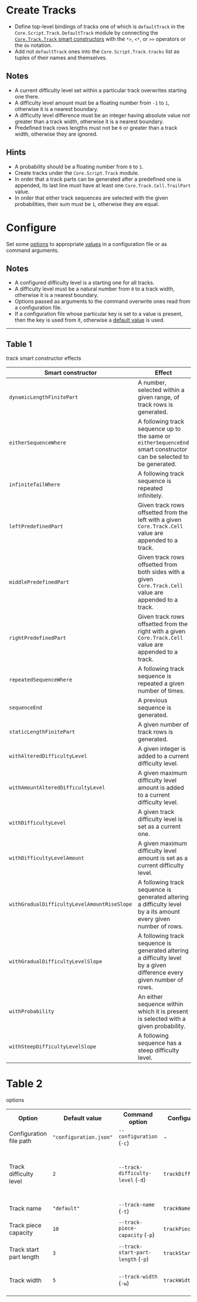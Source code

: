 # Create Tracks

- Define top-level bindings of tracks one of which is `defaultTrack` in the
  `Core.Script.Track.DefaultTrack` module by connecting the [`Core.Track.Track`
  smart constructors](#table-1) with the `*>`, `<*`, or `>>` operators or the
  `do` notation.
- Add not `defaultTrack` ones into the `Core.Script.Track.tracks` list as
  tuples of their names and themselves.

## Notes

- A current difficulty level set within a particular track overwrites starting
  one there.
- A difficulty level amount must be a floating number from `-1` to `1`,
  otherwise it is a nearest boundary.
- A difficulty level difference must be an integer having absolute value not
  greater than a track width, otherwise it is a nearest boundary.
- Predefined track rows lengths must not be `0` or greater than a track width,
  otherwise they are ignored.

## Hints

- A probability should be a floating number from `0` to `1`.
- Create tracks under the `Core.Script.Track` module.
- In order that a track parts can be generated after a predefined one is
  appended, its last line must have at least one `Core.Track.Cell.TrailPart`
  value.
- In order that either track sequences are selected with the given
  probabilities, their sum must be `1`, otherwise they are equal.

# Configure

Set some [options](#table-2) to appropriate [values](#table-2) in a
configuration file or as command arguments.

## Notes

- A configured difficulty level is a starting one for all tracks.
- A difficulty level must be a natural number from `0` to a track width,
  otherwise it is a nearest boundary.
- Options passed as arguments to the command overwrite ones read from a
  configuration file.
- If a configuration file whose particular key is set to a value is present,
  then the key is used from it, otherwise a [default value](#table-2) is used.

---

## Table 1

track smart constructor effects

|Smart constructor                          |Effect                                                                                                               |
|-------------------------------------------|---------------------------------------------------------------------------------------------------------------------|
|`dynamicLengthFinitePart`                  |A number, selected within a given range, of track rows is generated.                                                 |
|`eitherSequenceWhere`                      |A following track sequence up to the same or `eitherSequenceEnd` smart constructor can be selected to be generated.  |
|`infiniteTailWhere`                        |A following track sequence is repeated infinitely.                                                                   |
|`leftPredefinedPart`                       |Given track rows offsetted from the left with a given `Core.Track.Cell` value are appended to a track.               |
|`middlePredefinedPart`                     |Given track rows offsetted from both sides with a given `Core.Track.Cell` value are appended to a track.             |
|`rightPredefinedPart`                      |Given track rows offsetted from the right with a given `Core.Track.Cell` value are appended to a track.              |
|`repeatedSequenceWhere`                    |A following track sequence is repeated a given number of times.                                                      |
|`sequenceEnd`                              |A previous sequence is generated.                                                                                    |
|`staticLengthFinitePart`                   |A given number of track rows is generated.                                                                           |
|`withAlteredDifficultyLevel`               |A given integer is added to a current difficulty level.                                                              |
|`withAmountAlteredDifficultyLevel`         |A given maximum difficulty level amount is added to a current difficulty level.                                      |
|`withDifficultyLevel`                      |A given track difficulty level is set as a current one.                                                              |
|`withDifficultyLevelAmount`                |A given maximum difficulty level amount is set as a current difficulty level.                                        |
|`withGradualDifficultyLevelAmountRiseSlope`|A following track sequence is generated altering a difficulty level by a its amount every given number of rows.      |
|`withGradualDifficultyLevelSlope`          |A following track sequence is generated altering a difficulty level by a given difference every given number of rows.|
|`withProbability`                          |An either sequence within which it is present is selected with a given probability.                                  |
|`withSteepDifficultyLevelSlope`            |A following sequence has a steep difficulty level.                                                                   |

# Table 2

options

<table>
    <tr>
        <th>Option</th>
        <th>Default value</th>
        <th>Command option</th>
        <th>Configuration key</th>
        <th>Description</th>
    </tr>
    <tr>
        <td>Configuration file path</td>
        <td><code>"configuration.json"</code></td>
        <td><code>--configuration</code> (<code>-c</code>)</td>
        <td>-</td>
        <td>a configuration file path</td>
    </tr>
    <tr>
        <td>Track difficulty level</td>
        <td><code>2</code></td>
        <td><code>--track-difficulty-level</code> (<code>-d</code>)</td>
        <td><code>trackDifficultyLevel</code></td>
        <td>
            a number defining maximum numbers of
            <code>Core.Track.Cell.Pass</code> values in a single track line and
            track trails in a track
        </td>
    <tr>
        <td>Track name</td>
        <td><code>"default"</code></td>
        <td><code>--track-name</code> (<code>-t</code>)</td>
        <td><code>trackName</code></td>
        <td>a name of a track to interpret</td>
    </tr>
    </tr>
    <tr>
        <td>Track piece capacity</td>
        <td><code>10</code></td>
        <td><code>--track-piece-capacity</code> (<code>-p</code>)</td>
        <td><code>trackPieceCapacity</code></td>
        <td>a number of track rows rendered at a time</td>
    </tr>
    <tr>
        <td>Track start part length</td>
        <td><code>3</code></td>
        <td><code>--track-start-part-length</code> (<code>-p</code>)</td>
        <td><code>trackStartPartLength</code></td>
        <td>a number of track start rows contained in all start parts</td>
    </tr>
    <tr>
        <td>Track width</td>
        <td><code>5</code></td>
        <td><code>--track-width</code> (<code>-w</code>)</td>
        <td><code>trackWidth</code></td>
        <td>
            a number of the <code>Core.Track.Cell</code> values in a single
            track line
        </td>
    </tr>
</table>
